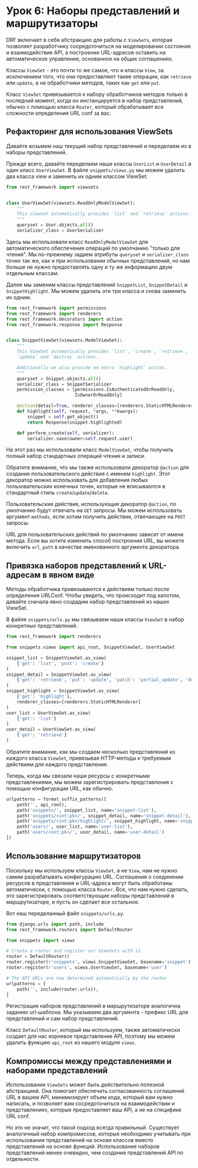 <!-- TRANSLATED by md-translate -->
# Урок 6: Наборы представлений и маршрутизаторы

DRF включает в себя абстракцию для работы с `ViewSets`, которая позволяет разработчику сосредоточиться на моделировании состояния и взаимодействия API, а построение URL-адресов оставить на автоматическое управление, основанное на общих соглашениях.

Классы `ViewSet` - это почти то же самое, что и классы `View`, за исключением того, что они предоставляют такие операции, как `retrieve` или `update`, а не обработчики методов, таких как `get` или `put`.

Класс `ViewSet` привязывается к набору обработчиков методов только в последний момент, когда он инстанцируется в набор представлений, обычно с помощью класса `Router`, который обрабатывает все сложности определения URL conf за вас.

## Рефакторинг для использования ViewSets

Давайте возьмем наш текущий набор представлений и переделаем их в наборы представлений.

Прежде всего, давайте переделаем наши классы `UserList` и `UserDetail` в один класс `UserViewSet`. В файле `snippets/views.py` мы можем удалить два класса view и заменить их одним классом ViewSet:

```python
from rest_framework import viewsets


class UserViewSet(viewsets.ReadOnlyModelViewSet):
    """
    This viewset automatically provides `list` and `retrieve` actions.
    """
    queryset = User.objects.all()
    serializer_class = UserSerializer
```

Здесь мы использовали класс `ReadOnlyModelViewSet` для автоматического обеспечения операций по умолчанию "только для чтения". Мы по-прежнему задаем атрибуты `queryset` и `serializer_class` точно так же, как и при использовании обычных представлений, но нам больше не нужно предоставлять одну и ту же информацию двум отдельным классам.

Далее мы заменим классы представлений `SnippetList`, `SnippetDetail` и `SnippetHighlight`. Мы можем удалить эти три класса и снова заменить их одним.

```python
from rest_framework import permissions
from rest_framework import renderers
from rest_framework.decorators import action
from rest_framework.response import Response


class SnippetViewSet(viewsets.ModelViewSet):
    """
    This ViewSet automatically provides `list`, `create`, `retrieve`,
    `update` and `destroy` actions.

    Additionally we also provide an extra `highlight` action.
    """
    queryset = Snippet.objects.all()
    serializer_class = SnippetSerializer
    permission_classes = [permissions.IsAuthenticatedOrReadOnly,
                          IsOwnerOrReadOnly]

    @action(detail=True, renderer_classes=[renderers.StaticHTMLRenderer])
    def highlight(self, request, *args, **kwargs):
        snippet = self.get_object()
        return Response(snippet.highlighted)

    def perform_create(self, serializer):
        serializer.save(owner=self.request.user)
```

На этот раз мы использовали класс `ModelViewSet`, чтобы получить полный набор стандартных операций чтения и записи.

Обратите внимание, что мы также использовали декоратор `@action` для создания пользовательского действия с именем `highlight`. Этот декоратор можно использовать для добавления любых пользовательских конечных точек, которые не вписываются в стандартный стиль `create`/`update`/`delete`.

Пользовательские действия, использующие декоратор `@action`, по умолчанию будут отвечать на `GET` запросы. Мы можем использовать аргумент `methods`, если хотим получить действие, отвечающее на `POST` запросы.

URL для пользовательских действий по умолчанию зависит от имени метода. Если вы хотите изменить способ построения URL, вы можете включить `url_path` в качестве именованного аргумента декоратора.

## Привязка наборов представлений к URL-адресам в явном виде

Методы обработчика привязываются к действиям только после определения URLConf. Чтобы увидеть, что происходит под капотом, давайте сначала явно создадим набор представлений из наших ViewSet.

В файле `snippets/urls.py` мы связываем наши классы `ViewSet` в набор конкретных представлений.

```python
from rest_framework import renderers

from snippets.views import api_root, SnippetViewSet, UserViewSet

snippet_list = SnippetViewSet.as_view(
    {'get': 'list', 'post': 'create'}
)
snippet_detail = SnippetViewSet.as_view(
    {'get': 'retrieve', 'put': 'update', 'patch': 'partial_update', 'delete': 'destroy'}
)
snippet_highlight = SnippetViewSet.as_view(
    {'get': 'highlight'},
    renderer_classes=[renderers.StaticHTMLRenderer]
)
user_list = UserViewSet.as_view(
    {'get': 'list'}
)
user_detail = UserViewSet.as_view(
    {'get': 'retrieve'}
)
```

Обратите внимание, как мы создаем несколько представлений из каждого класса `ViewSet`, привязывая HTTP-методы к требуемым действиям для каждого представления.

Теперь, когда мы связали наши ресурсы с конкретными представлениями, мы можем зарегистрировать представления с помощью конфигурации URL, как обычно.

```python
urlpatterns = format_suffix_patterns([
    path('', api_root),
    path('snippets/', snippet_list, name='snippet-list'),
    path('snippets/<int:pk>/', snippet_detail, name='snippet-detail'),
    path('snippets/<int:pk>/highlight/', snippet_highlight, name='snippet-highlight'),
    path('users/', user_list, name='user-list'),
    path('users/<int:pk>/', user_detail, name='user-detail')
])
```

## Использование маршрутизаторов

Поскольку мы используем классы `ViewSet`, а не `View`, нам не нужно самим разрабатывать конфигурацию URL. Соглашения о соединении ресурсов в представления и URL-адреса могут быть обработаны автоматически, с помощью класса `Router`. Все, что нам нужно сделать, это зарегистрировать соответствующие наборы представлений в маршрутизаторе, и пусть он сделает все остальное.

Вот наш переделанный файл `snippets/urls.py`.

```python
from django.urls import path, include
from rest_framework.routers import DefaultRouter

from snippets import views

# Create a router and register our ViewSets with it.
router = DefaultRouter()
router.register(r'snippets', views.SnippetViewSet, basename='snippet')
router.register(r'users', views.UserViewSet, basename='user')

# The API URLs are now determined automatically by the router.
urlpatterns = [
    path('', include(router.urls)),
]
```

Регистрация наборов представлений в маршрутизаторе аналогична заданию url-шаблона. Мы указываем два аргумента - префикс URL для представлений и сам набор представлений.

Класс `DefaultRouter`, который мы используем, также автоматически создает для нас корневое представление API, поэтому мы можем удалить функцию `api_root` из нашего модуля `views`.

## Компромиссы между представлениями и наборами представлений

Использование `ViewSets` может быть действительно полезной абстракцией. Она помогает обеспечить согласованность соглашений URL в вашем API, минимизирует объем кода, который вам нужно написать, и позволяет вам сосредоточиться на взаимодействии и представлениях, которые предоставляет ваш API, а не на специфике URL conf.

Но это не значит, что такой подход всегда правильный. Существует аналогичный набор компромиссов, которые необходимо учитывать при использовании представлений на основе классов вместо представлений на основе функций. Использование наборов представлений менее очевидно, чем создание представлений API по отдельности.
